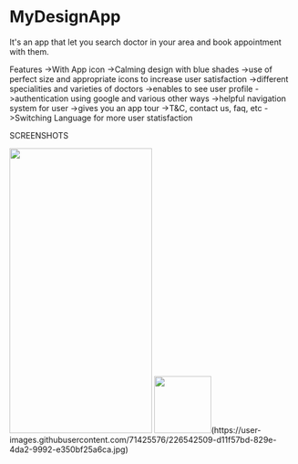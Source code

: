 # MyDesignApp
It's an app that let you search doctor in your area and book appointment with them.

Features
->With App icon
->Calming design with blue shades
->use of perfect size and appropriate icons to increase user satisfaction
->different specialities and varieties of doctors
->enables to see user profile
->authentication using google and various other ways
->helpful navigation system for user
->gives you an app tour
->T&C, contact us, faq, etc
->Switching Language for more user statisfaction

SCREENSHOTS

<img src="https://user-images.githubusercontent.com/71425576/226541833-ebc41acc-86a8-4a0a-9ab2-8c22527b64a9.jpg" width="250" height="500">
<img src="https://your-image-url.type" width="100" height="100">(https://user-images.githubusercontent.com/71425576/226542509-d11f57bd-829e-4da2-9992-e350bf25a6ca.jpg)

